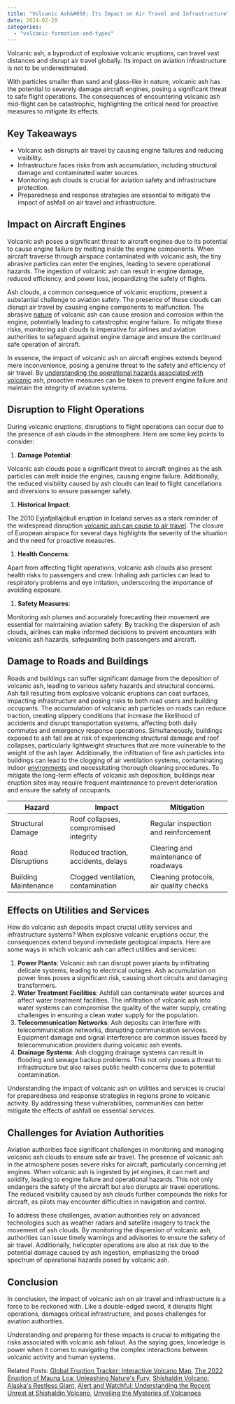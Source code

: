 ```yaml
---
title: "Volcanic Ash&#058; Its Impact on Air Travel and Infrastructure"
date: 2024-02-28
categories: 
  - "volcanic-formation-and-types"
---
```


Volcanic ash, a byproduct of explosive volcanic eruptions, can travel vast distances and disrupt air travel globally. Its impact on aviation infrastructure is not to be underestimated.

With particles smaller than sand and glass-like in nature, volcanic ash has the potential to severely damage aircraft engines, posing a significant threat to safe flight operations. The consequences of encountering volcanic ash mid-flight can be catastrophic, highlighting the critical need for proactive measures to mitigate its effects.

## Key Takeaways

- Volcanic ash disrupts air travel by causing engine failures and reducing visibility.
- Infrastructure faces risks from ash accumulation, including structural damage and contaminated water sources.
- Monitoring ash clouds is crucial for aviation safety and infrastructure protection.
- Preparedness and response strategies are essential to mitigate the impact of ashfall on air travel and infrastructure.

## Impact on Aircraft Engines

Volcanic ash poses a significant threat to aircraft engines due to its potential to cause engine failure by melting inside the engine components. When aircraft traverse through airspace contaminated with volcanic ash, the tiny abrasive particles can enter the engines, leading to severe operational hazards. The ingestion of volcanic ash can result in engine damage, reduced efficiency, and power loss, jeopardizing the safety of flights.

Ash clouds, a common consequence of volcanic eruptions, present a substantial challenge to aviation safety. The presence of these clouds can disrupt air travel by causing engine components to malfunction. The abrasive [nature](https://magmamatters.com/the-art-and-science-of-volcano-monitoring/ "The Art and Science of Volcano Monitoring") of volcanic ash can cause erosion and corrosion within the engine, potentially leading to catastrophic engine failure. To mitigate these risks, monitoring ash clouds is imperative for airlines and aviation authorities to safeguard against engine damage and ensure the continued safe operation of aircraft.

In essence, the impact of volcanic ash on aircraft engines extends beyond mere inconvenience, posing a genuine threat to the safety and efficiency of air travel. By [understanding the operational hazards associated with volcanic](https://magmamatters.com/understanding-volcanic-formation-a-comprehensive-guide/ "Understanding Volcanic Formation: A Comprehensive Guide") ash, proactive measures can be taken to prevent engine failure and maintain the integrity of aviation systems.

## Disruption to Flight Operations

During volcanic eruptions, disruptions to flight operations can occur due to the presence of ash clouds in the atmosphere. Here are some key points to consider:

1. **Damage Potential**:

Volcanic ash clouds pose a significant threat to aircraft engines as the ash particles can melt inside the engines, causing engine failure. Additionally, the reduced visibility caused by ash clouds can lead to flight cancellations and diversions to ensure passenger safety.

1. **Historical Impact**:

The 2010 Eyjafjallajökull eruption in Iceland serves as a stark reminder of the widespread disruption [volcanic ash can cause to air travel](https://magmamatters.com/the-environmental-impact-of-volcanic-eruptions-2/ "The Environmental Impact of Volcanic Eruptions"). The closure of European airspace for several days highlights the severity of the situation and the need for proactive measures.

1. **Health Concerns**:

Apart from affecting flight operations, volcanic ash clouds also present health risks to passengers and crew. Inhaling ash particles can lead to respiratory problems and eye irritation, underscoring the importance of avoiding exposure.

1. **Safety Measures**:

Monitoring ash plumes and accurately forecasting their movement are essential for maintaining aviation safety. By tracking the dispersion of ash clouds, airlines can make informed decisions to prevent encounters with volcanic ash hazards, safeguarding both passengers and aircraft.

## Damage to Roads and Buildings

Roads and buildings can suffer significant damage from the deposition of volcanic ash, leading to various safety hazards and structural concerns. Ash fall resulting from explosive volcanic eruptions can coat surfaces, impacting infrastructure and posing risks to both road users and building occupants. The accumulation of volcanic ash particles on roads can reduce traction, creating slippery conditions that increase the likelihood of accidents and disrupt transportation systems, affecting both daily commutes and emergency response operations. Simultaneously, buildings exposed to ash fall are at risk of experiencing structural damage and roof collapses, particularly lightweight structures that are more vulnerable to the weight of the ash layer. Additionally, the infiltration of fine ash particles into buildings can lead to the clogging of air ventilation systems, contaminating indoor [environments](https://magmamatters.com/geothermal-energy-and-its-volcanic-origins/ "Geothermal Energy and Its Volcanic Origins") and necessitating thorough cleaning procedures. To mitigate the long-term effects of volcanic ash deposition, buildings near eruption sites may require frequent maintenance to prevent deterioration and ensure the safety of occupants.

| Hazard | Impact | Mitigation |
| --- | --- | --- |
| Structural Damage | Roof collapses, compromised integrity | Regular inspection and reinforcement |
| Road Disruptions | Reduced traction, accidents, delays | Clearing and maintenance of roadways |
| Building Maintenance | Clogged ventilation, contamination | Cleaning protocols, air quality checks |

## Effects on Utilities and Services

How do volcanic ash deposits impact crucial utility services and infrastructure systems? When explosive volcanic eruptions occur, the consequences extend beyond immediate geological impacts. Here are some ways in which volcanic ash can affect utilities and services:

1. **Power Plants**: Volcanic ash can disrupt power plants by infiltrating delicate systems, leading to electrical outages. Ash accumulation on power lines poses a significant risk, causing short circuits and damaging transformers.
2. **Water Treatment Facilities**: Ashfall can contaminate water sources and affect water treatment facilities. The infiltration of volcanic ash into water systems can compromise the quality of the water supply, creating challenges in ensuring a clean water supply for the population.
3. **Telecommunication Networks**: Ash deposits can interfere with telecommunication networks, disrupting communication services. Equipment damage and signal interference are common issues faced by telecommunication providers during volcanic ash events.
4. **Drainage Systems**: Ash clogging drainage systems can result in flooding and sewage backup problems. This not only poses a threat to infrastructure but also raises public health concerns due to potential contamination.

Understanding the impact of volcanic ash on utilities and services is crucial for preparedness and response strategies in regions prone to volcanic activity. By addressing these vulnerabilities, communities can better mitigate the effects of ashfall on essential services.

## Challenges for Aviation Authorities

Aviation authorities face significant challenges in monitoring and managing volcanic ash clouds to ensure safe air travel. The presence of volcanic ash in the atmosphere poses severe risks for aircraft, particularly concerning jet engines. When volcanic ash is ingested by jet engines, it can melt and solidify, leading to engine failure and operational hazards. This not only endangers the safety of the aircraft but also disrupts air travel operations. The reduced visibility caused by ash clouds further compounds the risks for aircraft, as pilots may encounter difficulties in navigation and control.

To address these challenges, aviation authorities rely on advanced technologies such as weather radars and satellite imagery to track the movement of ash clouds. By monitoring the dispersion of volcanic ash, authorities can issue timely warnings and advisories to ensure the safety of air travel. Additionally, helicopter operations are also at risk due to the potential damage caused by ash ingestion, emphasizing the broad spectrum of operational hazards posed by volcanic ash.

## Conclusion

In conclusion, the impact of volcanic ash on air travel and infrastructure is a force to be reckoned with. Like a double-edged sword, it disrupts flight operations, damages critical infrastructure, and poses challenges for aviation authorities.

Understanding and preparing for these impacts is crucial to mitigating the risks associated with volcanic ash fallout. As the saying goes, knowledge is power when it comes to navigating the complex interactions between volcanic activity and human systems.

Related Posts: [Global Eruption Tracker: Interactive Volcano Map](https://magmamatters.com/global-eruption-tracker-interactive-volcano-map/), [The 2022 Eruption of Mauna Loa: Unleashing Nature's Fury](https://magmamatters.com/the-2022-eruption-of-mauna-loa-unleashing-natures-fury/), [Shishaldin Volcano: Alaska's Restless Giant](https://magmamatters.com/shishaldin-volcano-alaskas-restless-giant/), [Alert and Watchful: Understanding the Recent Unrest at Shishaldin Volcano](https://magmamatters.com/alert-and-watchful-understanding-the-recent-unrest-at-shishaldin-volcano/), [Unveiling the Mysteries of Volcanoes](https://magmamatters.com/unveiling-the-mysteries-of-volcanoes/)
